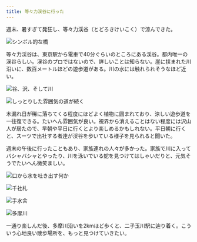 ```yaml
---
title: 等々力渓谷に行った
---
```

週末、暑すぎて発狂し、等々力渓谷（とどろきけいこく）で涼んできた。

![](https://lh3.googleusercontent.com/HBs6gxrlg1amBvcwPAQAOi7BjYbqno24NaOGdiLWCC3lnWJZCTxFHIF1YrhKOrh_BJjHs8NDfpkleidjHofwMaAwevJa_Gfngsda9ekeFmE_0pWtPZE6Ii6iB_4n8EXbBd4k6AMSKxV7SoEeMsM "シンボル的な橋")

等々力渓谷は、東京駅から電車で40分ぐらいのところにある渓谷。都内唯一の渓谷らしい。渓谷のプロではないので、詳しいことは知らない。崖に挟まれた川沿いに、数百メートルほどの遊歩道がある。川の水には触れられそうなほど近い。

![](https://lh5.googleusercontent.com/XlYepVngl3How4qrtek9S9422q-7ZL1vtm9IzrZ26nzd6TxkIiioB4koOBp5OzF_jIVjQ3ENVUfIePh6ufyiTe4aDKIOEPKA78UFWEJOmo2ip7lVAHo8O4Ru-nUzVv-9Naml5GRtknB5DstUXRY "谷、沢、そして川")

![](https://lh3.googleusercontent.com/dCemtl1trm7br5C-0-yJi2fQGpLh61UfcAvkZv1qd9aOxai_XNPOeqdnSb16VTPzoZP-FCXjJoVEICDJxUQku-69yqGjrzq24OrN_mwWwq3Pd0rYRQelKnj5uIWWNge2CK2yHYrOT2wR8wZKa9s "しっとりした雰囲気の道が続く")

木漏れ日が稀に落ちてくる程度にほどよく植物に囲まれており、涼しい遊歩道を一往復できる。たいへん雰囲気が良い。視界から消えることはない程度には沢山人が居たので、早朝や平日に行くとより楽しめるかもしれない。平日朝に行くと、スーツで出社する者達が渓谷を歩いている様子を見られると聞いた。

週末の午後に行ったこともあり、家族連れの人々が多かった。家族で川に入ってバシャバシャとやったり、川を泳いでいる蛇を見つけてはしゃいだりと、元気そうでたいへん微笑ましい。

![](https://lh3.googleusercontent.com/7UIDMRTK2JUodSmdMF-eNYCC37zmzXtaMd4C22YLNNNTLa2vq8EiClE2JVo-gQKR47qIvh967PNmLplaJ4GONbjShuYxTMt_zUS7KwilqdV0wlcojLb3QttN1GBoYyy2ZTgnSd2GVzOPWrCEoEI "口から水を吐き出す何か")

![](https://lh3.googleusercontent.com/IuY1sFnAfzIrHXGjqMERtpmtgDuE_CuJmB9pZo966H4Xuz-yi9GcXgmsvlFMvwiQT09qQSabjq7NWxfnpVU3ymYguTLhVevgrPl-f7Diiy_rIG32XSRiGwzbSgzw9ql7omgXtYSPUmnpHG016Lw "千社札")

![](https://lh4.googleusercontent.com/TAvDwH7fY9KtlVtV-0PfZQBvq0P4-vjylOMJv_cW02NoXO4kYluTnoaWoqCXUWA1IuwroeR63qUAtTciReaT190meBs5edIuJq1DR3k4d1YPqR4LxHiJRqg2Z6mgWbVKAexoNRWpvVvU_wmE3LQ "手水舎")

![](https://lh4.googleusercontent.com/TVKW1W3ILA8Oln_ASext1Sk44wbIx3f2nEJwkuKvyCZhImLuixFUk0_I5tJ-LTlxLBMJ2Zdk2sbWmqPKI8ZnzeSVAWsqerNik2zQHLnoHzhFgUsv87hfA4vq6VXOeFsrd6z6VfsgTjJJGoExJk8 "多摩川")

一通り楽しんだ後、多摩川沿いを2kmほど歩くと、二子玉川駅に辿り着く。こういう心地良い散歩場所を、もっと見つけていきたい。
